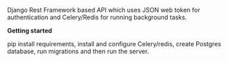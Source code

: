
Django Rest Framework based API which uses JSON web token for authentication
and Celery/Redis for running background tasks.

**Getting started**

pip install requirements, install and configure Celery/redis,
create Postgres database, run migrations and then run the server.
